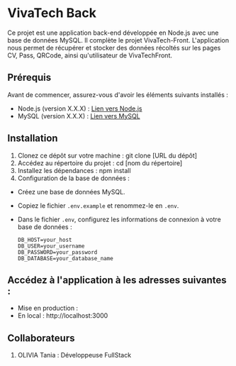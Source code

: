 # VivaTech Back

Ce projet est une application back-end développée en Node.js avec une base de données MySQL. Il complète le projet VivaTech-Front. L'application nous permet de récupérer et stocker des données récoltés sur les pages CV, Pass, QRCode, ainsi qu'utilisateur de VivaTechFront.

## Prérequis

Avant de commencer, assurez-vous d'avoir les éléments suivants installés :

- Node.js (version X.X.X) : [Lien vers Node.js](https://nodejs.org)
- MySQL (version X.X.X) : [Lien vers MySQL](https://www.mysql.com)

## Installation

1. Clonez ce dépôt sur votre machine : git clone [URL du dépôt]
2. Accédez au répertoire du projet : cd [nom du répertoire]
3. Installez les dépendances : npm install
4. Configuration de la base de données :

- Créez une base de données MySQL.
- Copiez le fichier `.env.example` et renommez-le en `.env`.
- Dans le fichier `.env`, configurez les informations de connexion à votre base de données :

  ```
  DB_HOST=your_host
  DB_USER=your_username
  DB_PASSWORD=your_password
  DB_DATABASE=your_database_name
  
  ```
  
## Accédez à l'application à les adresses suivantes :

- Mise en production : 
- En local : http://localhost:3000 


## Collaborateurs

1. OLIVIA Tania : Développeuse FullStack







